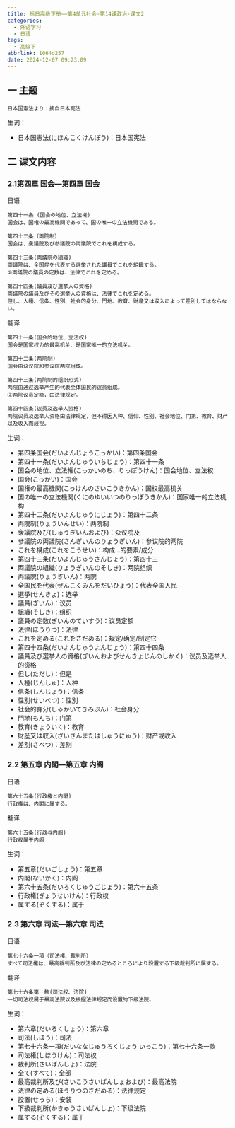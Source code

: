 ```yaml
---
title: 标日高级下册——第4单元社会-第14课政治-课文2
categories:
  - 外语学习
  - 日语
tags:
  - 高级下
abbrlink: 1064d257
date: 2024-12-07 09:23:09
---
```

## 一 主题

```
日本国憲法より：摘自日本宪法
```

<!--more-->

生词：

* 日本国憲法(にほんこくけんぽう)：日本国宪法

## 二  课文内容

### 2.1第四章 国会—第四章 国会

日语

```
第四十一条 (国会の地位、立法権)
国会は、国権の最高機関であって、国の唯一の立法機関である。

第四十二条（両院制）
国会は、衆議院及び参議院の両議院でこれを構成する。

第四十三条(両議院の組織)
両議院は、全国民を代表する選挙された議員でこれを組織する。
②両議院の議員の定数は、法律でこれを定める。

第四十四条(議員及び選挙人の資格)
両議院の議員及びその選挙人の資格は、法律でこれを定める。
但し、人種、信条、性別、社会的身分、門地、教育、財産又は収入によって差別してはならない。
```

翻译

```
第四十一条(国会的地位、立法权)
国会是国家权力的最高机关、是国家唯一的立法机关。

第四十二条(两院制)
国会由众议院和参议院两院组成。

第四十三条(两院制的组织形式)
两院由通过选举产生的代表全体国民的议员组成。
②两院议员定额，由法律规定。

第四十四条(议员及选举人资格)
两院议员及选举人资格由法律规定，但不得因人种、信仰、性别、社会地位、门第、教育、财产以及收入而歧视。
```

生词：

* 第四条国会(だいよんじょうこっかい)：第四条国会
* 第四十一条(だいよんじゅういちじょう)：第四十一条
* 国会の地位、立法権(こっかいのち、りっぽうけん)：国会地位、立法权
* 国会(こっかい)：国会
* 国権の最高機関(こっけんのさいこうきかん)：国权最高机关
* 国の唯一の立法機関(くにのゆいいつのりっぽうきかん)：国家唯一的立法机构
* 第四十二条(だいよんじゅうにじょう)：第四十二条
* 両院制(りょういんせい)：两院制
* 衆議院及び(しゅうぎいんおよび)：众议院及
* 参議院の両議院(さんぎいんのりょうぎいん)：参议院的两院
* これを構成(これをこうせい)：构成…的要素/成分
* 第四十三条(だいよんじゅうさんじょう)：第四十三
* 両議院の組織(りょうぎいんのそしき)：两院组织
* 両議院(りょうぎいん)：两院
* 全国民を代表(ぜんこくみんをだいひょう)：代表全国人民
* 選挙(せんきょ)：选举
* 議員(ぎいん)：议员
* 組織(そしき)：组织
* 議員の定数(ぎいんのていすう)：议员定额
* 法律(ほうりつ)：法律
* これを定める(これをさだめる)：规定/确定/制定它
* 第四十四条(だいよんじゅうよんじょう)：第四十四条
* 議員及び選挙人の資格(ぎいんおよびせんきょじんのしかく)：议员及选举人的资格
* 但し(ただし)：但是
* 人種(じんしゅ)：人种
* 信条(しんじょう)：信条
* 性別(せいべつ)：性別
* 社会的身分(しゃかいてきみぶん)：社会身分
* 門地(もんち)：门第
* 教育(きょういく)：教育
* 財産又は収入(ざいさんまたはしゅうにゅう)：财产或收入
* 差別(さべつ)：差别

### 2.2 第五章 内閣—第五章 内阁

日语

```
第六十五条(行政権と内閣)
行政権は、内閣に属する。
```

翻译

```
第六十五条(行政与内阁)
行政权属于内阁
```

生词：

* 第五章(だいごしょう)：第五章
* 内閣(ないかく)：内阁
* 第六十五条(だいろくじゅうごじょう)：第六十五条
* 行政権(ぎょうせいけん)：行政权
* 属する(ぞくする)：属于

### 2.3 第六章 司法—第六章 司法

日语

```
第七十六条一項（司法権、裁判所）
すべて司法権は、最高裁判所及び法律の定めるところにより設置する下級裁判所に属する。
```

翻译

```
第七十六条第一款(司法权、法院)
一切司法权属于最高法院以及根据法律规定而设置的下级法院。
```

生词：

* 第六章(だいろくしょう)：第六章
* 司法(しほう)：司法
* 第七十六条一項(だいななじゅうろくじょう いっこう)：第七十六条一款
* 司法権(しほうけん)：司法权
* 裁判所(さいばんしょ)：法院
* 全て(すべて)：全部
* 最高裁判所及び(さいこうさいばんしょおよび)：最高法院
* 法律の定める(ほうりつのさだめる)：法律规定
* 設置(せっち)：安装
* 下級裁判所(かきゅうさいばんしょ)：下级法院
* 属する(ぞくする)：属于

